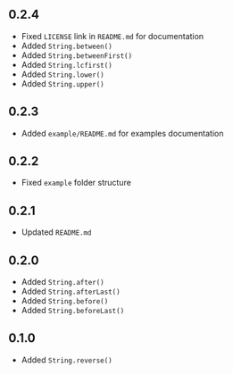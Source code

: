 ## 0.2.4

- Fixed `LICENSE` link in `README.md` for documentation
- Added `String.between()`
- Added `String.betweenFirst()`
- Added `String.lcfirst()`
- Added `String.lower()`
- Added `String.upper()`

## 0.2.3

- Added `example/README.md` for examples documentation

## 0.2.2

- Fixed `example` folder structure

## 0.2.1

- Updated `README.md`

## 0.2.0

- Added `String.after()`
- Added `String.afterLast()`
- Added `String.before()`
- Added `String.beforeLast()`

## 0.1.0

- Added `String.reverse()`
